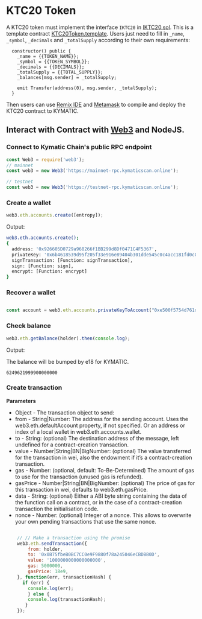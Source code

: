 # KTC20 Token

A KTC20 token must implement the interface `IKTC20` in [IKTC20.sol](IKTC20.sol). This is a template contract [KTC20Token.template](KTC20Token.template). Users just need to fill in `_name`, `_symbol`, `_decimals` and `_totalSupply` according to their own requirements:
```
  constructor() public {
    _name = {{TOKEN_NAME}};
    _symbol = {{TOKEN_SYMBOL}};
    _decimals = {{DECIMALS}};
    _totalSupply = {{TOTAL_SUPPLY}};
    _balances[msg.sender] = _totalSupply;

    emit Transfer(address(0), msg.sender, _totalSupply);
  }
```

Then users can use [Remix IDE](https://remix.ethereum.org) and [Metamask](../wallet/metamask.md) to compile and deploy the KTC20 contract to KYMATIC.

## Interact with Contract with [Web3](https://www.npmjs.com/package/web3) and NodeJS.

### Connect to Kymatic Chain's public RPC endpoint

```js
const Web3 = require('web3');
// mainnet
const web3 = new Web3('https://mainnet-rpc.kymaticscan.online');

// testnet
const web3 = new Web3('https://testnet-rpc.kymaticscan.online');
```

### Create a wallet

```javascript
web3.eth.accounts.create([entropy]);

```
Output:
```bash
web3.eth.accounts.create();
{
  address: '0x926605D0729a968266f1BB299d8Df0471C4F5367',
  privateKey: '0x6b4618539d95f205f33e916e89404b301dde545c0c4acc181fd0c0b42708bad3',
  signTransaction: [Function: signTransaction],
  sign: [Function: sign],
  encrypt: [Function: encrypt]
}

```

### Recover a wallet

```javascript

const account = web3.eth.accounts.privateKeyToAccount("0xe500f5754d761d74c3eb6c2566f4c568b81379bf5ce9c1ecd475d40efe23c577")

```


### Check balance

```javascript
web3.eth.getBalance(holder).then(console.log);

```

Output:

The balance will be bumped by e18 for KYMATIC.

```
6249621999900000000
```

### Create transaction

**Parameters**

* Object - The transaction object to send:
* from - String|Number: The address for the sending account. Uses the web3.eth.defaultAccount property, if not specified. Or an address or index of a local wallet in web3.eth.accounts.wallet.
* to - String: (optional) The destination address of the message, left undefined for a contract-creation transaction.
* value - Number|String|BN|BigNumber: (optional) The value transferred for the transaction in wei, also the endowment if it’s a contract-creation transaction.
* gas - Number: (optional, default: To-Be-Determined) The amount of gas to use for the transaction (unused gas is refunded).
* gasPrice - Number|String|BN|BigNumber: (optional) The price of gas for this transaction in wei, defaults to web3.eth.gasPrice.
* data - String: (optional) Either a ABI byte string containing the data of the function call on a contract, or in the case of a contract-creation transaction the initialisation code.
* nonce - Number: (optional) Integer of a nonce. This allows to overwrite your own pending transactions that use the same nonce.

```Javascript

	// // Make a transaction using the promise
	web3.eth.sendTransaction({
	    from: holder,
	    to: '0x0B75fbeB0BC7CC0e9F9880f78a245046eCBDBB0D',
	    value: '1000000000000000000',
	    gas: 5000000,
        gasPrice: 18e9,
	}, function(err, transactionHash) {
      if (err) {
        console.log(err);
        } else {
        console.log(transactionHash);
       }
    });
```



